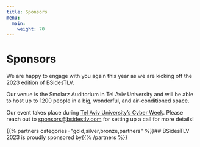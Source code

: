 ```yaml
---
title: Sponsors
menu:
  main:
    weight: 70
---
```


# Sponsors

We are happy to engage with you again this year as we are kicking off the 2023 edition of BSidesTLV.

Our venue is the Smolarz Auditorium in Tel Aviv University and will be able to host up to 1200 people in a big, wonderful, and air-conditioned space.

Our event takes place during [Tel Aviv University’s Cyber Week](https://cyberweek.tau.ac.il/).
Please reach out to [sponsors@bsidestlv.com](mailto:sponsors@bsidestlv.com) for setting up a call for more details! 

{{% partners categories="gold,silver,bronze,partners" %}}## BSidesTLV 2023 is proudly sponsored by{{% /partners %}} 
